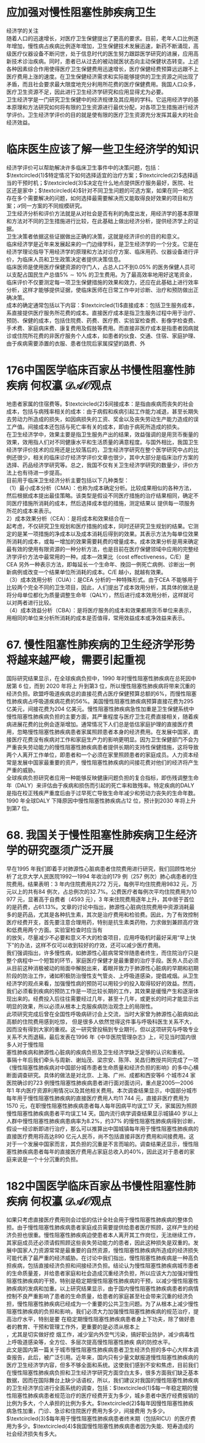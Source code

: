 # 应加强对慢性阻塞性肺疾病卫生  
经济学的关注  
随着人口的迅速增长，对医疗卫生保健提出了更高的要求。目前，老年人口比例逐年增加，慢性病占疾病比例逐年增加，卫生保健技术发展迅速，新药不断涌现，高级医疗仪器设备不断问世，处于信息时代的医生努力跟踪医学研究的进展，应用高新技术诊治疾病。同时，患者已从过去的被动就医状态向主动保健状态转变。上述各种因素综合作用使得医疗卫生保健费用迅速增长，医疗保健经费预算远远跟不上医疗费用上涨的速度。在卫生保健经济需求和实际能够提供的卫生资源之间出现了矛盾，而且社会要求最大限度地充分利用所花费的医疗保健费用。我国人口众多，医疗卫生资源不足，因此进行卫生经济学研究和应用显得尤为必要。  
卫生经济学是一门研究卫生保健中的经济规律及其应用的学科。它运用经济学的基本原理和方法研究如何将有限的卫生资源进行最优分配，对各项卫生措施进行经济学评价。卫生经济学评价的目的就是使有限的医疗卫生资源充分发挥其最大的社会经济效益。  
#  临床医生应该了解一些卫生经济学的知识  
经济学评价可以帮助解决许多临床卫生事件中的决策问题，包括：$\textcircled{1}$特定情况下如何选择适宜的治疗方案；$\textcircled{2}$选择适当的干预时机；$\textcircled{3}$决定在什么地点提供医疗服务最好，医院、社区还是家中；$\textcircled{4}$针对不同卫生问题的可选方案，如果在同一地区存在多个需要解决的问题，如何选择最需要解决而又能取得良好效果的项目和方案；$\mathcal{S}$同一方案的不同规模研究。  
卫生经济分析和评价方法就是从对社会是否有利的角度出发，用经济学的基本原理和方法对不同的卫生措施进行比较，在此基础上做出经济分析，提供经济学上的证据。  
卫生决策者依据这些证据做出正确的决策，这就是经济评价的目的和意义。  
临床经济学是近年来发展起来的一门边缘学科，是卫生经济学的一个分支。它是在经济学理论指导下用经济学的原理和方法对诊疗方案、临床用药、仪器设备进行评价，为临床人员和卫生政策决定者提供决策信息。  
临床医师是使用医疗保健资源的守门人，占总人口不到$0.05\%$ 的医务保健人员可以支配占国民生产总值$5\%\sim10\%$ 的卫生费用。为了最高效率地用好这笔资金，临床评价不仅要测定每一项卫生保健措施的效果和效力，还应在此基础上进行效率分析，这样才能够提供证据，使临床医师在日常工作中对诊断、治疗和预防做出正确决策。  
成本的确定通常包括以下内容：$\textcircled{1}$直接成本：包括卫生服务成本，系直接提供医疗服务所花费的成本。直接医疗成本是指卫生服务过程中用于治疗、预防、保健的成本，包括住院费、药费、医疗费、实验室检查费、影像学检查费、手术费、家庭病床费、康复费用及假肢等费用。而直接非医疗成本是指患者因病就诊或住院所花费的非医疗服务个人成本，如患者的伙食、交通、住宿、家庭护理、由于疾病需要添置的衣服、患者住院后家属探望的路费、外  
# 176中国医学临床百家丛书慢性阻塞性肺疾病 何权瀛 $\mathcal{D A O}$观点  
地患者家属的住宿费等。$\textcircled{2}$间接成本：是指由疾病而丧失的社会成本，包括与病残率相关的成本：由于病假和疾病引起工作能力减退，甚至长期失去劳动力所造成的损失，如因病损失的工资、奖金以及丧失劳动生产能力造成的误工产值。间接成本还包括与死亡率有关的成本，即由于病死所造成的损失。  
在卫生经济学中，效果主要是指卫生服务产出的结果，效益强调的是用货币衡量的效果，效用指人们对不同健康水平和生活质量的满意程度。与国外相比，我国卫生经济学评价技术的应用还是比较落后的，卫生经济学研究在整个医学研究中占的比例还很少，相关的临床诊疗经济学评价文章也很少，其中大部分是临床治疗方案的选择、药品经济学研究等。总之，我国不仅有关卫生经济学研究的数量少，评价方法上也有待进一步提高。  
目前用于临床卫生经济分析主要包括以下几种类型：  
（1）最小成本分析（CMA）：也称为成本确定分析。比较成果相似的各种方法，然后根据成本提出最佳策略。该类型是假设不同医疗措施的治疗结果相同，确定不同医疗措施所消耗的成本，然后选择成本低的措施，测定结果以 提供每一项服务所花的成本来表示。  
2）成本效果分析（CEA）：是将成本和效果结合在一  
起考虑，不仅研究卫生规划和医疗措施的成本，同时还研究卫生规划的结果。它测定的是某一项措施的净成本以及成本消耗后得到的效果。其表示方法为每单位效果所消耗的成本，或每一增加的效果需要耗费的增量成本。成本效果分析是用来确定最有效的使用有限资源的一种分析方法，也是目前在医疗保健领域中应用的完整经济学评价方法中最常用的一种。成本—效果比（cost effectiveness，C/E）是CEA 另外一种表示方法，即每延长一个生命年、挽回一例死亡病例、诊断出一例新病例或改变一个结果单位所消耗的成本。C/E 越小，就越有效果。  
（3）成本效用分析（CUA）：是CEA 分析的一种特殊形式。由于CEA 不能够用于比较两个完全不同的卫生项目，因此，人们提出了成本效用分析，其具体的做法是将分母单位都化为质量调整生命年（QALY），然后进行成本效用分析，这样就可以对两者进行比较。  
（4）成本效益分析（CBA）：是将医疗服务的成本和效果都用货币单位来表示，用相同的单位来分析所消耗的成本是否值得，常用效益成本或净效益来表示。  
# 67. 慢性阻塞性肺疾病的卫生经济学形势将越来越严峻，需要引起重视  
国际研究结果显示，在全球疾病负担中，1990 年时慢性阻塞性肺疾病在总死因中居第 6  位，而到 2020  年将上 升到第3 位，所以慢性阻塞性肺疾病将带来沉重的经济负担。欧盟呼吸道疾病总的直接花费占医疗保健预算总额的$6\%$，而慢性阻塞性肺疾病占呼吸道疾病花费的$56\%$。美国慢性阻塞性肺疾病预算直接花费为295 亿美元，间接花费为204 亿美元。慢性阻塞性肺疾病急性加重是卫生保健系统中慢性阻塞性肺疾病负担的主要方面，其严重程度与医疗卫生花费直接相关，随着疾病进展花费的比例会逐渐增加。通常情况下人们总是低估家庭护理的直接医疗费用，忽略慢性阻塞性肺疾病患者家属照顾患者本身的经济费用。在发展中国家，直接医疗花费没有疾病对工作和家庭生产力的影响更明显。因为卫生保健部门不会为严重丧失劳动能力的慢性阻塞性肺疾病患者提供长期的支持性保健措施，这将导致两个人离开工作单位，即患者和一个必须在家里照顾患者的家庭成员。人力资本经常是发展中国家最重要的资产，慢性阻塞性肺疾病的间接花费对他们的经济将产生严重的威胁。  
全球疾病负担研究者应用一种能够反映健康问题负担的复合指标，即伤残调整生命年（DALY）来评估由于疾病和损伤而引起的死亡率和致残率。特定疾病的DALY 是指在校正残疾严重度后由于过早死亡导致生命年减少和劳动力丧失的生命年数。1990 年全球DALY 下降原因中慢性阻塞性肺疾病占12 位，预计到2030 年将上升到第7 位。  
# 68. 我国关于慢性阻塞性肺疾病卫生经济学的研究亟须广泛开展  
早在1995 年我们即着手对肺源性心脏病患者住院费用进行研究，我们回顾性地分析了北京大学人民医院1992—1994 年收治的179 例（257 例次）肺心病患者的住院费用。结果表明：3 年内住院费用共272 万元，每例平均住院费用9832 元，万元以上的共有84 例次，占总例次的$32.7\%$。公费医疗者每例次平均住院费用为10 977 元，显著高于自费者（4593 元），3 年来住院费用逐年上升，其中居于首位的是药费，占$61.13\%$。文章的讨论中指出，肺源性心脏病住院费用中资源消耗最多的是药品，尤其是各种抗生素，其次是治疗费用和检验费。因此，为了有效控制医疗经费开支，首先要注意合理用药，特别是抗生素类药物，力求做到兼顾高疗效和低费用两个方面。实验室检查时应当有  
的放矢，尽量减少不必要和意义不大的检查项目，应用呼吸机时最好采用“早上快下”的办法，这样不仅可以收到较好的疗效，还可以减少医疗费用。  
我们强调指出，许多慢性病，如肺源性心脏病常常伴随患者终生，而住院治疗只是整个病程中一个短暂的环节，家庭医疗保健才是最重要的治疗手段。医务人员必须从目前这种消极被动的局面中解脱出来，着眼并致力于肺源性心脏病的早期和初期阶段的防治工作，诸如积极防治慢性支气管炎、上呼吸道感染，提倡戒烟。从卫生经济学的观点来看，加强慢性病的预防可以用较少的投入取得较好的效益。然而，我们必须看到疾病的预防工作是一项比较长期的工作，其效果是缓慢产生和逐渐体现出来的。经费投入后往往需要经过几年，甚至十几年，或更长的时间才能显示出明显的效果，所以必须从根本上克服疾病防治观念上的局限性。  
此项研究完成后曾在全国性呼吸病研讨会上交流，当时大家曾为肺源性心脏病如此高额的住院费用感到吃惊， 但是很多人依然觉得这件事与呼吸科医生关系不大，因而没有得到大家的重视。这一研究曾投稿到专业期刊，但以这项研究与呼吸专业关系不大而退稿，最后发表在1996 年《中华医院管理杂志》上，可见当时国内很多人对于慢性阻  
塞性肺疾病和肺源性心脏病的疾病负担及卫生经济学缺乏足够的认识和重视。  
事隔十年后我们牵头与周新、谢灿茂、梁宗安、陈萍、吴昌归教授共同完成了一项《慢性阻塞性肺疾病对中国部分城市患者生命质量和经济负担的影响》的多中心横断面调查研究。具体的做法是对北京、上海、广州、成都和西安等6 个城市24 家医院确诊的723 例慢性阻塞性肺疾病患者进行面对面访问，重点是2005—2006 年1 年内医疗资源利用情况以及其他相关费用。本次调查结果显示，中国部分城市每年用于慢性阻塞性肺疾病的直接医疗费用人均11 744 元，直接非医疗费用为1570 元，在职慢性阻塞性肺疾病患者每人每年因病平均误工17 天，家属因为照顾慢性阻塞性肺疾病患者平均误工14 天。国内流行病学调查结果显示城镇40 岁以上人群中慢性阻塞性肺疾病患病率为$8.2\%$，约$37\%$ 的慢性阻塞性肺疾病得到诊断，假设一经诊断即进行治疗，那么可以推算出中国城镇每年用于慢性阻塞性肺疾病的直接医疗费用将高达890 亿元人民币，尚不包括直接非医疗费用和间接费用。这对于一个发展中国家而言，其负担的沉重是不言而喻的。调查结果还显示，慢性阻塞性肺疾病患者每年的直接医疗费用占家庭总收入的$40\%$，因此这对于患者的家庭来说是一个十分沉重的负担。  
# 182中国医学临床百家丛书慢性阻塞性肺疾病 何权瀛 $\mathcal{D A O}$观点  
如果只考虑直接医疗费用则会过低的估计全社会用于慢性阻塞性肺疾病的整体负担。由于慢性阻塞性肺疾病患者家庭成员需要提供给患者医疗照顾，这样产生的经济负担也很重。慢性阻塞性肺疾病迫使患者本人离开其工作岗位，无法继续工作，其家庭成员还必须请假照顾这些丧失劳动能力的患者，因此这种损失是双重的。发展中国家人力资源常常是最重要的自然资源，慢性阻塞性肺疾病所造成的经济损失可能代表了最严重的经济威胁。在讨论中我们指出，慢性阻塞性肺疾病是一种高负担疾病，包括直接经济负担和间接经济负担。结论认为慢性阻塞性肺疾病城市患者的生命质量差，并给患者家庭和社会造成沉重经济负担，所以应该大力加强对慢性阻塞性肺疾病的干预，特别是稳定期慢性阻塞性肺疾病的干预，以减少慢性阻塞性肺疾病的发病和加重。以上研究结果显示，由于国内慢性阻塞性肺疾病患者的病情控制不良严重影响了患者的生命质量，给患者的家庭甚至社会带来沉重的经济负担，慢性阻塞性肺疾病已经成为一个重要的公共卫生问题。为了从根本上减少慢性阻塞性肺疾病的负担和影响，我们必须大力加强慢性阻塞性肺疾病的规范治疗，提高治疗水平，特别是要 在稳定期慢性阻塞性肺疾病患者身上下功夫，除了做好患者的教育、干预和管理工作外，更重要的是必须从根本上  
，尤其是切实做好控 烟工作，减少室内外空气污染，搞好职业防护，减少病毒性上呼吸道感染等，全方位、多层次提高慢性阻塞性肺疾 病的防控水平。  
此文是国内第一篇关于城市慢性阻塞性肺疾病患者卫生经济负担的多中心大样本调查报告，此后，被广泛引用。近年来，国内只有少量文献报道慢性阻塞性肺疾病的医疗卫生经济学内容，但多不够全面和系统。这使我们感到不安和焦虑，目前我们在慢性阻塞性肺疾病负担和卫生经济学研究方面空白太多，很多方面我们缺乏基本数据，因而在国际舞台上缺少话语权，所以，我们建议对我国的慢性阻塞性肺疾病的卫生经济学应进行全面系统的调查，包括：$\textcircled{1}$每一年稳定期的慢性阻塞性肺疾病患者规范治疗的医疗经费开支为多少，城乡患者中医疗经费报销的比例为多大，个人承担的比例为多大。$\textcircled{2}$每年因慢性阻塞性肺疾病急性加重，门诊、急诊和住院医疗费用为多少，间接费用 为多少。$\textcircled{3}$每年用于慢性阻塞性肺疾病患者终末期（包括RICU）的医疗费用为多少。$\textcircled{4}$我国慢性阻塞性肺疾病患者因为失能、短寿造成的社会经济损失有多大。  
